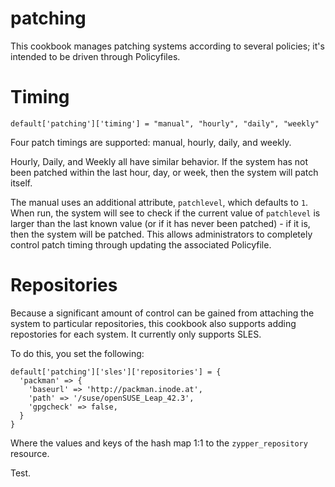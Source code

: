 # patching

This cookbook manages patching systems according to several policies; it's intended to be
driven through Policyfiles.

# Timing

```
default['patching']['timing'] = "manual", "hourly", "daily", "weekly"
```

Four patch timings are supported: manual, hourly, daily, and weekly.

Hourly, Daily, and Weekly all have similar behavior. If the system has not been patched
within the last hour, day, or week, then the system will patch itself.

The manual uses an additional attribute, `patchlevel`, which defaults to `1`. When run,
the system will see to check if the current value of `patchlevel` is larger than the last
known value (or if it has never been patched) - if it is, then the system will be patched.
This allows administrators to completely control patch timing through updating the associated
Policyfile.

# Repositories

Because a significant amount of control can be gained from attaching the system to particular
repositories, this cookbook also supports adding repostories for each system. It currently
only supports SLES.

To do this, you set the following:

```
default['patching']['sles']['repositories'] = {
  'packman' => {
    'baseurl' => 'http://packman.inode.at',
    'path' => '/suse/openSUSE_Leap_42.3',
    'gpgcheck' => false,
  }
}
```

Where the values and keys of the hash map 1:1 to the `zypper_repository` resource.

Test.
